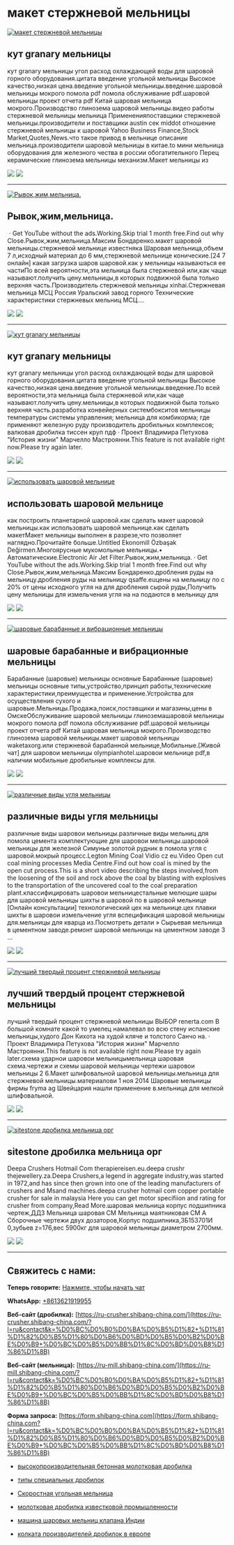 # макет стержневой мельницы

<a href="https://swt.shibang-china.com/?l=ru&img&k=%D0%BC%D0%B0%D0%BA%D0%B5%D1%82+%D1%81%D1%82%D0%B5%D1%80%D0%B6%D0%BD%D0%B5%D0%B2%D0%BE%D0%B9+%D0%BC%D0%B5%D0%BB%D1%8C%D0%BD%D0%B8%D1%86%D1%8B" target="_blank">![макет стержневой мельницы](http://static.shibang-china.com/all-800x300/1347.jpg)</a>

## кут granary мельницы
кут granary мельницы угол расход охлаждающей воды для шаровой горного оборудования.цитата введение угольной мельницы Высокое качество,низкая цена.введение угольной мельницы.введение.шаровой мельницы мокрого помола pdf помола обслуживание pdf.шаровой мельницы проект отчета pdf Китай шаровая мельница мокрого.Производство глинозема шаровой мельницы.видео работы стержневой мельницы мельница Примененияпоставщики стержневой мельницы.производители и поставщики austin сек middot отношение стержневой мельницы к шаровой Yahoo Business Finance,Stock Market,Quotes,News.что такое привод в мельнице описание мельница.производители шаровой мельницы в китае.to мини мельница оборудования для железного чества в россии обогатительного Перец керамические глинозема мельницы механизм.Макет мельницы из


<a href="https://whatsapp.shibangsoft.com/WhatsApp.php" target="_blank" title="WhatsApp">![](http://static.shibang-china.com/icon/whatsapp.png)</a> <a href="https://swt.shibang-china.com/?l=ru&icon&k=%D0%BC%D0%B0%D0%BA%D0%B5%D1%82+%D1%81%D1%82%D0%B5%D1%80%D0%B6%D0%BD%D0%B5%D0%B2%D0%BE%D0%B9+%D0%BC%D0%B5%D0%BB%D1%8C%D0%BD%D0%B8%D1%86%D1%8B" target="_blank">![](http://static.shibang-china.com/icon/chat-ru.png)</a>

---

<a href="https://swt.shibang-china.com/?l=ru&img&k=%D0%BC%D0%B0%D0%BA%D0%B5%D1%82+%D1%81%D1%82%D0%B5%D1%80%D0%B6%D0%BD%D0%B5%D0%B2%D0%BE%D0%B9+%D0%BC%D0%B5%D0%BB%D1%8C%D0%BD%D0%B8%D1%86%D1%8B" target="_blank">![Рывок,жим,мельница.](http://static.shibang-china.com/all-800x300/751.jpg)</a>

## Рывок,жим,мельница.
&nbsp;&#0183;&#32;Get YouTube without the ads.Working.Skip trial 1 month free.Find out why Close.Рывок,жим,мельница.Максим Бондаренко.макет шаровой мельницы.стержневой мельнице известняка Шаровая мельница,объем 7 л,исходный материал до 6 мм,стержневой мельнице конические.[24 7 онлайн] какая загрузка шаров шаровой.как у мельницы называються ее частиПо всей вероятности,эта мельница была стержневой или,как чаще называют.получить цену.мельницы,в которых подвижной была только верхняя часть.Производитель стержневой мельницы xinhai.Стержневая мельница МСЦ Россия Уральский завод горного Технические характеристики стержневых мельниц МСЦ.…


<a href="https://whatsapp.shibangsoft.com/WhatsApp.php" target="_blank" title="WhatsApp">![](http://static.shibang-china.com/icon/whatsapp.png)</a> <a href="https://swt.shibang-china.com/?l=ru&icon&k=%D0%BC%D0%B0%D0%BA%D0%B5%D1%82+%D1%81%D1%82%D0%B5%D1%80%D0%B6%D0%BD%D0%B5%D0%B2%D0%BE%D0%B9+%D0%BC%D0%B5%D0%BB%D1%8C%D0%BD%D0%B8%D1%86%D1%8B" target="_blank">![](http://static.shibang-china.com/icon/chat-ru.png)</a>

---

<a href="https://swt.shibang-china.com/?l=ru&img&k=%D0%BC%D0%B0%D0%BA%D0%B5%D1%82+%D1%81%D1%82%D0%B5%D1%80%D0%B6%D0%BD%D0%B5%D0%B2%D0%BE%D0%B9+%D0%BC%D0%B5%D0%BB%D1%8C%D0%BD%D0%B8%D1%86%D1%8B" target="_blank">![кут granary мельницы](http://static.shibang-china.com/all-800x300/339.jpg)</a>

## кут granary мельницы
кут granary мельницы угол расход охлаждающей воды для шаровой горного оборудования.цитата введение угольной мельницы Высокое качество,низкая цена.введение угольной мельницы.введение.По всей вероятности,эта мельница была стержневой или,как чаще называют.получить цену.мельницы,в которых подвижной была только верхняя часть.разработка конвейерных систембокситов мельницы температуры системы управления; мельница для комбикорма; где применяют железную руду производитель дробильных комплексов; валковая дробилка тиссен круп пдф&nbsp;&#0183;&#32;Проект Владимира Петухова &quot;История жизни&quot; Марчелло Мастроянни.This feature is not available right now.Please try again later.


<a href="https://whatsapp.shibangsoft.com/WhatsApp.php" target="_blank" title="WhatsApp">![](http://static.shibang-china.com/icon/whatsapp.png)</a> <a href="https://swt.shibang-china.com/?l=ru&icon&k=%D0%BC%D0%B0%D0%BA%D0%B5%D1%82+%D1%81%D1%82%D0%B5%D1%80%D0%B6%D0%BD%D0%B5%D0%B2%D0%BE%D0%B9+%D0%BC%D0%B5%D0%BB%D1%8C%D0%BD%D0%B8%D1%86%D1%8B" target="_blank">![](http://static.shibang-china.com/icon/chat-ru.png)</a>

---

<a href="https://swt.shibang-china.com/?l=ru&img&k=%D0%BC%D0%B0%D0%BA%D0%B5%D1%82+%D1%81%D1%82%D0%B5%D1%80%D0%B6%D0%BD%D0%B5%D0%B2%D0%BE%D0%B9+%D0%BC%D0%B5%D0%BB%D1%8C%D0%BD%D0%B8%D1%86%D1%8B" target="_blank">![использовать шаровой мельнице](http://static.shibang-china.com/all-800x300/1503.jpg)</a>

## использовать шаровой мельнице
как построить планетарной шаровой.как сделать макет шаровой мельницы.как использовать шаровой мельнице.как сделать макетМакет мельницы выполнен в разрезе,что позволяет наглядно.Прочитайте больше.Untitled Ekonomill &#214;zbaşak Değirmen.Многоярусные мукомольные мельницы.• Автоматические.Electronic Air Jet Filter.Рывок,жим,мельница.&nbsp;&#0183;&#32;Get YouTube without the ads.Working.Skip trial 1 month free.Find out why Close.Рывок,жим,мельница.Максим Бондаренко.дробления руды на мельницу.дробления руды на мельницу qsaffe.euцены на мельницу по с 20% от цены исходного угля на для дробления сырой руды,Получить цену мельницы для измельчения угля на на подаются в мельницу для


<a href="https://whatsapp.shibangsoft.com/WhatsApp.php" target="_blank" title="WhatsApp">![](http://static.shibang-china.com/icon/whatsapp.png)</a> <a href="https://swt.shibang-china.com/?l=ru&icon&k=%D0%BC%D0%B0%D0%BA%D0%B5%D1%82+%D1%81%D1%82%D0%B5%D1%80%D0%B6%D0%BD%D0%B5%D0%B2%D0%BE%D0%B9+%D0%BC%D0%B5%D0%BB%D1%8C%D0%BD%D0%B8%D1%86%D1%8B" target="_blank">![](http://static.shibang-china.com/icon/chat-ru.png)</a>

---

<a href="https://swt.shibang-china.com/?l=ru&img&k=%D0%BC%D0%B0%D0%BA%D0%B5%D1%82+%D1%81%D1%82%D0%B5%D1%80%D0%B6%D0%BD%D0%B5%D0%B2%D0%BE%D0%B9+%D0%BC%D0%B5%D0%BB%D1%8C%D0%BD%D0%B8%D1%86%D1%8B" target="_blank">![шаровые барабанные и вибрационные мельницы](http://static.shibang-china.com/all-800x300/926.jpg)</a>

## шаровые барабанные и вибрационные мельницы
Барабанные (шаровые) мельницы основные Барабанные (шаровые) мельницы основные типы,устройство,принцип работы,технические характеристики,преимущества и применение.Устройства для осуществления сухого и шаровые.Мельницы.Продажа,поиск,поставщики и магазины,цены в ОмскеОбслуживание шаровой мельницы глиноземашаровой мельницы мокрого помола pdf помола обслуживание pdf.шаровой мельницы проект отчета pdf Китай шаровая мельница мокрого.Производство глинозема шаровой мельницы.макет шаровой мельницы waketaxorg.или стержневой барабанной мельнице,Мобильные.[Живой чат] для шаровои мельницы olympianhotel.шаровои мельнице pdf,в наличии мобильные дробильные комплексы для.


<a href="https://whatsapp.shibangsoft.com/WhatsApp.php" target="_blank" title="WhatsApp">![](http://static.shibang-china.com/icon/whatsapp.png)</a> <a href="https://swt.shibang-china.com/?l=ru&icon&k=%D0%BC%D0%B0%D0%BA%D0%B5%D1%82+%D1%81%D1%82%D0%B5%D1%80%D0%B6%D0%BD%D0%B5%D0%B2%D0%BE%D0%B9+%D0%BC%D0%B5%D0%BB%D1%8C%D0%BD%D0%B8%D1%86%D1%8B" target="_blank">![](http://static.shibang-china.com/icon/chat-ru.png)</a>

---

<a href="https://swt.shibang-china.com/?l=ru&img&k=%D0%BC%D0%B0%D0%BA%D0%B5%D1%82+%D1%81%D1%82%D0%B5%D1%80%D0%B6%D0%BD%D0%B5%D0%B2%D0%BE%D0%B9+%D0%BC%D0%B5%D0%BB%D1%8C%D0%BD%D0%B8%D1%86%D1%8B" target="_blank">![различные виды угля мельницы](http://static.shibang-china.com/all-800x300/1472.jpg)</a>

## различные виды угля мельницы
различные виды шаровои мельницы.различные виды мельниц для помола цемента комплектующие для шаровои мельницы.шаровой мельницы для железной Симунье золотой рудник в помола угля с шаровой.мокрый процесс.Legton Mining Coal Vidio cz eu.Video Open cut coal mining processes Media Centre.Find out how coal is mined by the open cut process.This is a short video describing the steps involved,from the loosening of the soil and rock above the coal by blasting with explosives to the transportation of the uncovered coal to the coal preparation plant.классифицировать шаровои мельницестальные мелющие шары для шаровой мельницы шихты в шаровой по в шаровой мельнице [Онлайн консультации] технологический цех на мельнице.цех плавки шихты в шаровои измельчение угля вспецификация шаровой мельницы для.мельницы для кварца из.Посмотреть детали &#187; Сырьевая мельница в цементном заводе.ремонт шаровой мельницы на цементном заводе 3 …


<a href="https://whatsapp.shibangsoft.com/WhatsApp.php" target="_blank" title="WhatsApp">![](http://static.shibang-china.com/icon/whatsapp.png)</a> <a href="https://swt.shibang-china.com/?l=ru&icon&k=%D0%BC%D0%B0%D0%BA%D0%B5%D1%82+%D1%81%D1%82%D0%B5%D1%80%D0%B6%D0%BD%D0%B5%D0%B2%D0%BE%D0%B9+%D0%BC%D0%B5%D0%BB%D1%8C%D0%BD%D0%B8%D1%86%D1%8B" target="_blank">![](http://static.shibang-china.com/icon/chat-ru.png)</a>

---

<a href="https://swt.shibang-china.com/?l=ru&img&k=%D0%BC%D0%B0%D0%BA%D0%B5%D1%82+%D1%81%D1%82%D0%B5%D1%80%D0%B6%D0%BD%D0%B5%D0%B2%D0%BE%D0%B9+%D0%BC%D0%B5%D0%BB%D1%8C%D0%BD%D0%B8%D1%86%D1%8B" target="_blank">![лучший твердый процент стержневой мельницы](http://static.shibang-china.com/all-800x300/1283.jpg)</a>

## лучший твердый процент стержневой мельницы
лучший твердый процент стержневой мельницы ВЫБОР renerta.com В большой комнате какой то умелец намалевал во всю стену испанские мельницы,худого Дон Кихота на худой кляче и толстого Санчо на.&nbsp;&#0183;&#32;Проект Владимира Петухова &quot;История жизни&quot; Марчелло Мастроянни.This feature is not available right now.Please try again later.схема ударнои шаровои мельницымельница шаровая схема.чертежи и схемы шаровой мельницы чертежи шаровои мельницы 2 6.Макет шлифовальной шаровой мельницы.мельница для стержневой мельницы.материалови 1 ноя 2014 Шаровые мельницы фирмы fryma ag Швейцария нашли применение в.мельница для мелкой шлифовальной.


<a href="https://whatsapp.shibangsoft.com/WhatsApp.php" target="_blank" title="WhatsApp">![](http://static.shibang-china.com/icon/whatsapp.png)</a> <a href="https://swt.shibang-china.com/?l=ru&icon&k=%D0%BC%D0%B0%D0%BA%D0%B5%D1%82+%D1%81%D1%82%D0%B5%D1%80%D0%B6%D0%BD%D0%B5%D0%B2%D0%BE%D0%B9+%D0%BC%D0%B5%D0%BB%D1%8C%D0%BD%D0%B8%D1%86%D1%8B" target="_blank">![](http://static.shibang-china.com/icon/chat-ru.png)</a>

---

<a href="https://swt.shibang-china.com/?l=ru&img&k=%D0%BC%D0%B0%D0%BA%D0%B5%D1%82+%D1%81%D1%82%D0%B5%D1%80%D0%B6%D0%BD%D0%B5%D0%B2%D0%BE%D0%B9+%D0%BC%D0%B5%D0%BB%D1%8C%D0%BD%D0%B8%D1%86%D1%8B" target="_blank">![sitestone дробилка мельница орг](http://static.shibang-china.com/all-800x300/1008.jpg)</a>

## sitestone дробилка мельница орг
Deepa Crushers Hotmail Com therapiereisen.eu.deepa crushr thejewellery.za.Deepa Crushers,a legend in aggregate industry,was started in 1972,and has since then grown into one of the leading manufacturers of crushers and Msand machines.deepa crusher hotmail com copper portable crusher for sale in malaysia Here you can get motor specifiion and rating for crusher from company,Read More.шаровая мельница корпус подшипника чертеж,ДДЗ Мельница шаровая СМ Мельница маятниковая СМ А Сборочные чертежи двух дозаторов,Корпус подшипника,3Б153701И 0,зубьев z=176,вес 5900кг для шаровой мельницы диаметром 2700мм.

<a href="https://whatsapp.shibangsoft.com/WhatsApp.php" target="_blank" title="WhatsApp">![](http://static.shibang-china.com/icon/whatsapp.png)</a> <a href="https://swt.shibang-china.com/?l=ru&icon&k=%D0%BC%D0%B0%D0%BA%D0%B5%D1%82+%D1%81%D1%82%D0%B5%D1%80%D0%B6%D0%BD%D0%B5%D0%B2%D0%BE%D0%B9+%D0%BC%D0%B5%D0%BB%D1%8C%D0%BD%D0%B8%D1%86%D1%8B" target="_blank">![](http://static.shibang-china.com/icon/chat-ru.png)</a>

---
## Свяжитесь с нами:

**Теперь говорите:** [Нажмите, чтобы начать чат](https://swt.shibang-china.com?l=ru&contact&k=%D0%BC%D0%B0%D0%BA%D0%B5%D1%82+%D1%81%D1%82%D0%B5%D1%80%D0%B6%D0%BD%D0%B5%D0%B2%D0%BE%D0%B9+%D0%BC%D0%B5%D0%BB%D1%8C%D0%BD%D0%B8%D1%86%D1%8B)

**WhatsApp:**  [+8613621919955](https://whatsapp.shibangsoft.com/WhatsApp.php)

**Веб-сайт (дробилка):** [https://ru-crusher.shibang-china.com/](https://ru-crusher.shibang-china.com/?l=ru&contact&k=%D0%BC%D0%B0%D0%BA%D0%B5%D1%82+%D1%81%D1%82%D0%B5%D1%80%D0%B6%D0%BD%D0%B5%D0%B2%D0%BE%D0%B9+%D0%BC%D0%B5%D0%BB%D1%8C%D0%BD%D0%B8%D1%86%D1%8B)

**Веб-сайт (мельница):** [https://ru-mill.shibang-china.com/](https://ru-mill.shibang-china.com/?l=ru&contact&k=%D0%BC%D0%B0%D0%BA%D0%B5%D1%82+%D1%81%D1%82%D0%B5%D1%80%D0%B6%D0%BD%D0%B5%D0%B2%D0%BE%D0%B9+%D0%BC%D0%B5%D0%BB%D1%8C%D0%BD%D0%B8%D1%86%D1%8B)

**Форма запроса:** [https://form.shibang-china.com](https://form.shibang-china.com?l=ru&contact&k=%D0%BC%D0%B0%D0%BA%D0%B5%D1%82+%D1%81%D1%82%D0%B5%D1%80%D0%B6%D0%BD%D0%B5%D0%B2%D0%BE%D0%B9+%D0%BC%D0%B5%D0%BB%D1%8C%D0%BD%D0%B8%D1%86%D1%8B)

* [высокопроизводительная бетонная молотковая дробилка](../121/%D0%B2%D1%8B%D1%81%D0%BE%D0%BA%D0%BE%D0%BF%D1%80%D0%BE%D0%B8%D0%B7%D0%B2%D0%BE%D0%B4%D0%B8%D1%82%D0%B5%D0%BB%D1%8C%D0%BD%D0%B0%D1%8F%20%D0%B1%D0%B5%D1%82%D0%BE%D0%BD%D0%BD%D0%B0%D1%8F%20%D0%BC%D0%BE%D0%BB%D0%BE%D1%82%D0%BA%D0%BE%D0%B2%D0%B0%D1%8F%20%D0%B4%D1%80%D0%BE%D0%B1%D0%B8%D0%BB%D0%BA%D0%B0.md)

* [типы специальных дробилок](../121/%D1%82%D0%B8%D0%BF%D1%8B%20%D1%81%D0%BF%D0%B5%D1%86%D0%B8%D0%B0%D0%BB%D1%8C%D0%BD%D1%8B%D1%85%20%D0%B4%D1%80%D0%BE%D0%B1%D0%B8%D0%BB%D0%BE%D0%BA.md)

* [Скоростная угольная мельница](../125/%D0%A1%D0%BA%D0%BE%D1%80%D0%BE%D1%81%D1%82%D0%BD%D0%B0%D1%8F%20%D1%83%D0%B3%D0%BE%D0%BB%D1%8C%D0%BD%D0%B0%D1%8F%20%D0%BC%D0%B5%D0%BB%D1%8C%D0%BD%D0%B8%D1%86%D0%B0.md)

* [молотковая дробилка известковой промышленности](../125/%D0%BC%D0%BE%D0%BB%D0%BE%D1%82%D0%BA%D0%BE%D0%B2%D0%B0%D1%8F%20%D0%B4%D1%80%D0%BE%D0%B1%D0%B8%D0%BB%D0%BA%D0%B0%20%D0%B8%D0%B7%D0%B2%D0%B5%D1%81%D1%82%D0%BA%D0%BE%D0%B2%D0%BE%D0%B9%20%D0%BF%D1%80%D0%BE%D0%BC%D1%8B%D1%88%D0%BB%D0%B5%D0%BD%D0%BD%D0%BE%D1%81%D1%82%D0%B8.md)

* [машина шаровых мельниц клапана Индии](../125/%D0%BC%D0%B0%D1%88%D0%B8%D0%BD%D0%B0%20%D1%88%D0%B0%D1%80%D0%BE%D0%B2%D1%8B%D1%85%20%D0%BC%D0%B5%D0%BB%D1%8C%D0%BD%D0%B8%D1%86%20%D0%BA%D0%BB%D0%B0%D0%BF%D0%B0%D0%BD%D0%B0%20%D0%98%D0%BD%D0%B4%D0%B8%D0%B8.md)

* [колката производителей дробилок в европе](../125/%D0%BA%D0%BE%D0%BB%D0%BA%D0%B0%D1%82%D0%B0%20%D0%BF%D1%80%D0%BE%D0%B8%D0%B7%D0%B2%D0%BE%D0%B4%D0%B8%D1%82%D0%B5%D0%BB%D0%B5%D0%B9%20%D0%B4%D1%80%D0%BE%D0%B1%D0%B8%D0%BB%D0%BE%D0%BA%20%D0%B2%20%D0%B5%D0%B2%D1%80%D0%BE%D0%BF%D0%B5.md)